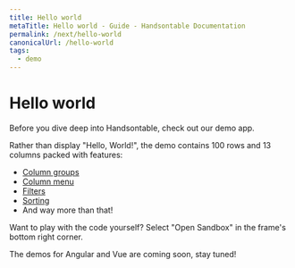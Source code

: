 ```yaml
---
title: Hello world
metaTitle: Hello world - Guide - Handsontable Documentation
permalink: /next/hello-world
canonicalUrl: /hello-world
tags:
  - demo
---
```


# Hello world

Before you dive deep into Handsontable, check out our demo app.

Rather than display "Hello, World!", the demo contains 100 rows and 13 columns packed with features:

- [Column groups](@/guides/columns/column-groups.md)
- [Column menu](@/guides/columns/column-menu.md)
- [Filters](@/guides/columns/column-filter.md)
- [Sorting](@/guides/rows/row-sorting.md)
- And way more than that!

Want to play with the code yourself? Select "Open Sandbox" in the frame's bottom right corner.

The demos for Angular and Vue are coming soon, stay tuned!

<HelloWorld :sandboxesIds="[
  'handsontable-javascript-data-grid-hello-world-app-dzx8f',
  'handsontable-typescript-data-grid-hello-world-app-145es',
  'handsontable-react-data-grid-hello-world-app-yt46w',
  'handsontable-angular-data-grid-hello-world-app-50pb7',
]"></HelloWorld>
